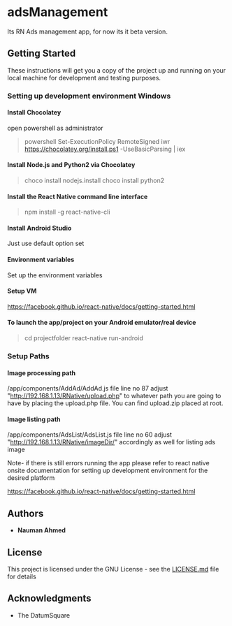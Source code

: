 # adsManagement

Its RN Ads management app, for now its it beta version.

## Getting Started

These instructions will get you a copy of the project up and running on your local machine for development and testing purposes. 

### Setting up development environment Windows

#### Install Chocolatey

open powershell as administrator
>powershell Set-ExecutionPolicy RemoteSigned
>iwr https://chocolatey.org/install.ps1 -UseBasicParsing | iex

#### Install Node.js and Python2 via Chocolatey

>choco install nodejs.install 
>choco install python2

#### Install the React Native command line interface

>npm install -g react-native-cli 

#### Install Android Studio
Just use default option set 

#### Environment variables
Set up the environment variables

#### Setup VM
https://facebook.github.io/react-native/docs/getting-started.html

#### To launch the app/project on your Android emulator/real device 

>cd projectfolder
>react-native run-android

### Setup Paths

#### Image processing path

/app/components/AddAd/AddAd.js file line no 87 adjust "http://192.168.1.13/RNative/upload.php" to whatever path you are going to have by placing the upload.php file. You can find upload.zip placed at root. 

#### Image listing path

/app/components/AdsList/AdsList.js file line no 60 adjust "http://192.168.1.13/RNative/imageDir/" accordingly as well for listing ads image



Note- 
if there is still errors running the app please refer to react native onsite documentation for setting up development environment for the desired platform



https://facebook.github.io/react-native/docs/getting-started.html
## Authors

* **Nauman Ahmed** 

## License

This project is licensed under the GNU License - see the [LICENSE.md](LICENSE.md) file for details

## Acknowledgments

* The DatumSquare

